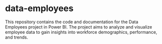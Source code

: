 # data-employees
This repository contains the code and documentation for the Data Employees project in Power BI. The project aims to analyze and visualize employee data to gain insights into workforce demographics, performance, and trends.
